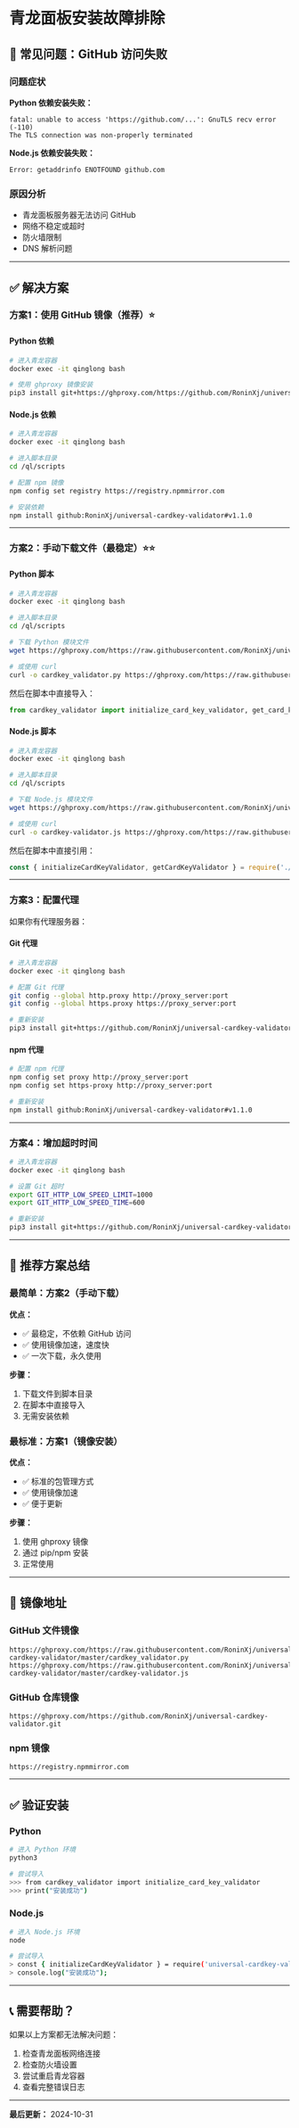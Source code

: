# 青龙面板安装故障排除

## 🚨 常见问题：GitHub 访问失败

### 问题症状

**Python 依赖安装失败：**
```
fatal: unable to access 'https://github.com/...': GnuTLS recv error (-110)
The TLS connection was non-properly terminated
```

**Node.js 依赖安装失败：**
```
Error: getaddrinfo ENOTFOUND github.com
```

### 原因分析

- 青龙面板服务器无法访问 GitHub
- 网络不稳定或超时
- 防火墙限制
- DNS 解析问题

---

## ✅ 解决方案

### 方案1：使用 GitHub 镜像（推荐）⭐

#### Python 依赖

```bash
# 进入青龙容器
docker exec -it qinglong bash

# 使用 ghproxy 镜像安装
pip3 install git+https://ghproxy.com/https://github.com/RoninXj/universal-cardkey-validator.git
```

#### Node.js 依赖

```bash
# 进入青龙容器
docker exec -it qinglong bash

# 进入脚本目录
cd /ql/scripts

# 配置 npm 镜像
npm config set registry https://registry.npmmirror.com

# 安装依赖
npm install github:RoninXj/universal-cardkey-validator#v1.1.0
```

---

### 方案2：手动下载文件（最稳定）⭐⭐

#### Python 脚本

```bash
# 进入青龙容器
docker exec -it qinglong bash

# 进入脚本目录
cd /ql/scripts

# 下载 Python 模块文件
wget https://ghproxy.com/https://raw.githubusercontent.com/RoninXj/universal-cardkey-validator/master/cardkey_validator.py

# 或使用 curl
curl -o cardkey_validator.py https://ghproxy.com/https://raw.githubusercontent.com/RoninXj/universal-cardkey-validator/master/cardkey_validator.py
```

然后在脚本中直接导入：
```python
from cardkey_validator import initialize_card_key_validator, get_card_key_validator
```

#### Node.js 脚本

```bash
# 进入青龙容器
docker exec -it qinglong bash

# 进入脚本目录
cd /ql/scripts

# 下载 Node.js 模块文件
wget https://ghproxy.com/https://raw.githubusercontent.com/RoninXj/universal-cardkey-validator/master/cardkey-validator.js

# 或使用 curl
curl -o cardkey-validator.js https://ghproxy.com/https://raw.githubusercontent.com/RoninXj/universal-cardkey-validator/master/cardkey-validator.js
```

然后在脚本中直接引用：
```javascript
const { initializeCardKeyValidator, getCardKeyValidator } = require('./cardkey-validator.js');
```

---

### 方案3：配置代理

如果你有代理服务器：

#### Git 代理

```bash
# 进入青龙容器
docker exec -it qinglong bash

# 配置 Git 代理
git config --global http.proxy http://proxy_server:port
git config --global https.proxy https://proxy_server:port

# 重新安装
pip3 install git+https://github.com/RoninXj/universal-cardkey-validator.git
```

#### npm 代理

```bash
# 配置 npm 代理
npm config set proxy http://proxy_server:port
npm config set https-proxy http://proxy_server:port

# 重新安装
npm install github:RoninXj/universal-cardkey-validator#v1.1.0
```

---

### 方案4：增加超时时间

```bash
# 进入青龙容器
docker exec -it qinglong bash

# 设置 Git 超时
export GIT_HTTP_LOW_SPEED_LIMIT=1000
export GIT_HTTP_LOW_SPEED_TIME=600

# 重新安装
pip3 install git+https://github.com/RoninXj/universal-cardkey-validator.git
```

---

## 📝 推荐方案总结

### 最简单：方案2（手动下载）

**优点：**
- ✅ 最稳定，不依赖 GitHub 访问
- ✅ 使用镜像加速，速度快
- ✅ 一次下载，永久使用

**步骤：**
1. 下载文件到脚本目录
2. 在脚本中直接导入
3. 无需安装依赖

### 最标准：方案1（镜像安装）

**优点：**
- ✅ 标准的包管理方式
- ✅ 使用镜像加速
- ✅ 便于更新

**步骤：**
1. 使用 ghproxy 镜像
2. 通过 pip/npm 安装
3. 正常使用

---

## 🔗 镜像地址

### GitHub 文件镜像

```
https://ghproxy.com/https://raw.githubusercontent.com/RoninXj/universal-cardkey-validator/master/cardkey_validator.py
https://ghproxy.com/https://raw.githubusercontent.com/RoninXj/universal-cardkey-validator/master/cardkey-validator.js
```

### GitHub 仓库镜像

```
https://ghproxy.com/https://github.com/RoninXj/universal-cardkey-validator.git
```

### npm 镜像

```
https://registry.npmmirror.com
```

---

## ✅ 验证安装

### Python

```bash
# 进入 Python 环境
python3

# 尝试导入
>>> from cardkey_validator import initialize_card_key_validator
>>> print("安装成功")
```

### Node.js

```bash
# 进入 Node.js 环境
node

# 尝试导入
> const { initializeCardKeyValidator } = require('universal-cardkey-validator');
> console.log("安装成功");
```

---

## 📞 需要帮助？

如果以上方案都无法解决问题：

1. 检查青龙面板网络连接
2. 检查防火墙设置
3. 尝试重启青龙容器
4. 查看完整错误日志

---

**最后更新：** 2024-10-31

